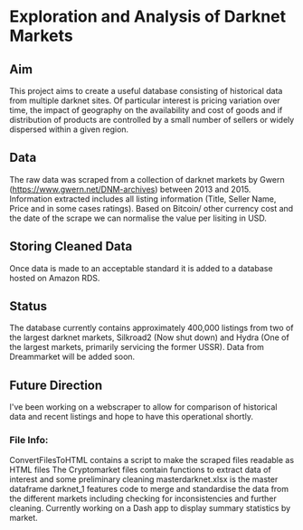 # Exploration and Analysis of Darknet Markets
## Aim
This project aims to create a useful database consisting of historical data from multiple darknet sites. Of particular interest is pricing variation over time, the impact of geography on the availability and cost of goods and if distribution of products are controlled by a small number of sellers or widely dispersed within a given region.
## Data
The raw data was scraped from a collection of darknet markets by Gwern (https://www.gwern.net/DNM-archives) between 2013 and 2015. Information extracted includes all listing information (Title, Seller Name, Price and in some cases ratings). Based on Bitcoin/ other currency cost and the date of the scrape we can normalise the value per lisiting in USD.

## Storing Cleaned Data
Once data is made to an acceptable standard it is added to a database hosted on Amazon RDS.

## Status
The database currently contains approximately 400,000 listings from two of the largest darknet markets, Silkroad2 (Now shut down) and Hydra (One of the largest markets, primarily servicing the former USSR). Data from Dreammarket will be added soon.

## Future Direction
I've been working on a webscraper to allow for comparison of historical data and recent listings and hope to have this operational shortly.

### File Info:
ConvertFilesToHTML contains a script to make the scraped files readable as HTML files
The Cryptomarket files contain functions to extract data of interest and some preliminary cleaning
masterdarknet.xlsx is the master dataframe
darknet_1 features code to merge and standardise the data from the different markets including checking for inconsistencies and further cleaning. Currently working on a Dash app to display summary statistics by market.
